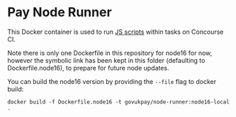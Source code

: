 # Pay Node Runner

This Docker container is used to run [JS scripts](https://github.com/alphagov/pay-ci/tree/master/ci/scripts)
within tasks on Concourse CI.

Note there is only one Dockerfile in this repository for node16 for now, however the symbolic link 
has been kept in this folder (defaulting to Dockerfile.node16), to prepare for future node updates.

You can build the node16 version by providing the `--file` flag to docker build:

```
docker build -f Dockerfile.node16 -t govukpay/node-runner:node16-local .
```
